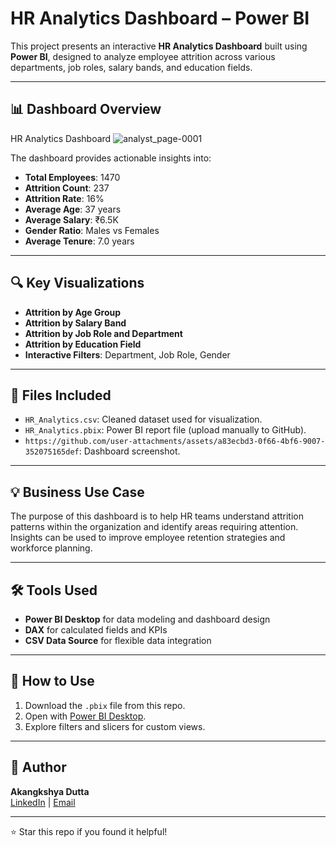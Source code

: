 # HR Analytics Dashboard – Power BI

This project presents an interactive **HR Analytics Dashboard** built using **Power BI**, designed to analyze employee attrition across various departments, job roles, salary bands, and education fields.

---

## 📊 Dashboard Overview

HR Analytics Dashboard
![analyst_page-0001](https://github.com/user-attachments/assets/a83ecbd3-0f66-4bf6-9007-352075165def)



The dashboard provides actionable insights into:

- **Total Employees**: 1470
- **Attrition Count**: 237
- **Attrition Rate**: 16%
- **Average Age**: 37 years
- **Average Salary**: ₹6.5K
- **Gender Ratio**: Males vs Females
- **Average Tenure**: 7.0 years

---

## 🔍 Key Visualizations

- **Attrition by Age Group**
- **Attrition by Salary Band**
- **Attrition by Job Role and Department**
- **Attrition by Education Field**
- **Interactive Filters**: Department, Job Role, Gender

---

## 📁 Files Included

- `HR_Analytics.csv`: Cleaned dataset used for visualization.
- `HR_Analytics.pbix`: Power BI report file (upload manually to GitHub).
- `https://github.com/user-attachments/assets/a83ecbd3-0f66-4bf6-9007-352075165def`: Dashboard screenshot.

---

## 💡 Business Use Case

The purpose of this dashboard is to help HR teams understand attrition patterns within the organization and identify areas requiring attention. Insights can be used to improve employee retention strategies and workforce planning.

---

## 🛠️ Tools Used

- **Power BI Desktop** for data modeling and dashboard design
- **DAX** for calculated fields and KPIs
- **CSV Data Source** for flexible data integration

---

## 🚀 How to Use

1. Download the `.pbix` file from this repo.
2. Open with [Power BI Desktop](https://powerbi.microsoft.com/en-us/desktop/).
3. Explore filters and slicers for custom views.

---

## 📌 Author

**Akangkshya Dutta**  
[LinkedIn](https://www.linkedin.com) | [Email](akangkshyya@gmail.com)

---

⭐ Star this repo if you found it helpful!
